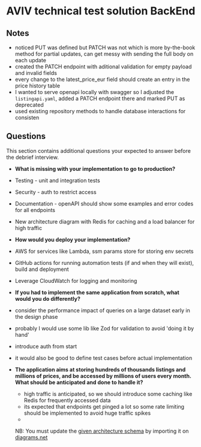 # AVIV technical test solution BackEnd

## Notes

- noticed PUT was defined but PATCH was not which is more by-the-book method for partial updates, can get messy with sending the full body on each update
- created the PATCH endpoint with aditional validation for empty payload and invalid fields
- every change to the latest_price_eur field should create an entry in the price history table
- I wanted to serve openapi locally with swagger so I adjusted the `listingapi.yaml`, added a PATCH endpoint there and marked PUT as deprecated
- used existing repository methods to handle database interactions for consisten

## Questions

This section contains additional questions your expected to answer before the debrief interview.

- **What is missing with your implementation to go to production?**
- Testing - unit and integration tests
- Security - auth to restrict access
- Documentation - openAPI should show some examples and error codes for all endpoints
- New architecture diagram with Redis for caching and a load balancer for high traffic

- **How would you deploy your implementation?**

- AWS for services like Lambda, ssm params store for storing env secrets
- GitHub actions for running automation tests (if and when they will exist), build and deployment
- Leverage CloudWatch for logging and monitoring

- **If you had to implement the same application from scratch, what would you do differently?**

- consider the performance impact of queries on a large dataset early in the design phase
- probably I would use some lib like Zod for validation to avoid 'doing it by hand'
- introduce auth from start
- it would also be good to define test cases before actual implementation

- **The application aims at storing hundreds of thousands listings and millions of prices, and be accessed by millions
  of users every month. What should be anticipated and done to handle it?**

  - high traffic is anticipated, so we should introduce some caching like Redis for frequently accessed data
  - its expected that endpoints get pinged a lot so some rate limiting should be implemented to avoid huge traffic spikes
  -

  NB: You must update the [given architecture schema](./schemas/Aviv_Technical_Test_Architecture.drawio) by importing it
  on [diagrams.net](https://app.diagrams.net/)


